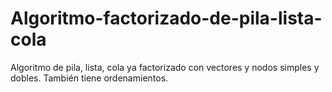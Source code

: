 # Algoritmo-factorizado-de-pila-lista-cola
Algoritmo de pila, lista, cola ya factorizado con vectores y nodos simples y dobles. También tiene ordenamientos.
